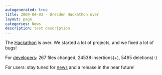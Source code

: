 ```yaml
---
autogenerated: true
title: 2009-04-03 - Dresden Hackathon over
layout: page
categories: News
description: test description
---
```


The [Hackathon](/news/2009-03-12_-_Dresden_Hackathon_2009) is over. We started a lot of projects, and we fixed a lot of bugs!

For [developers](/fiji/developing): 267 files changed, 24538 insertions(+), 5495 deletions(-)

For users: stay tuned for [news](/news) and a release in the near future!


